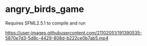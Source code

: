 # angry_birds_game
Requires SFML2.5.1 to compile and run


https://user-images.githubusercontent.com/21102051/191390535-5870e7d3-5d8c-4429-808d-b222ce0b7ab5.mp4


